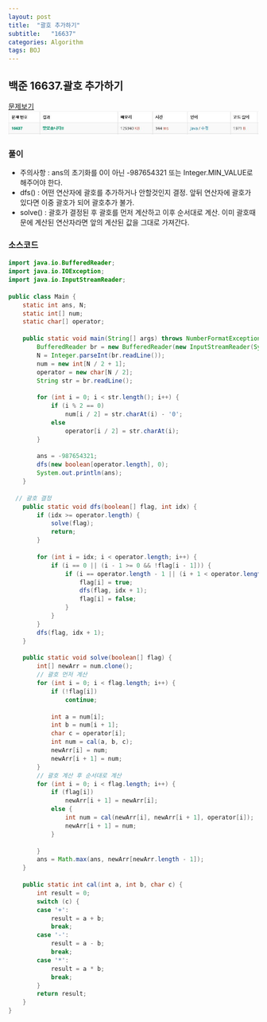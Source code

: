 ```yaml
---
layout: post
title:  "괄호 추가하기"
subtitle:   "16637"
categories: Algorithm
tags: BOJ
---
```



## 백준 16637.괄호 추가하기
[문제보기](https://www.acmicpc.net/problem/16637) <br>
![Alt text](/assets/img/baekjoon/16637.JPG)

### 풀이
- 주의사항 : ans의 초기화를 0이 아닌 -987654321 또는 Integer.MIN_VALUE로 해주어야 한다.
- dfs() : 어떤 연산자에 괄호를 추가하거나 안할것인지 결정. 앞뒤 연산자에 괄호가 있다면 이중 괄호가 되어 괄호추가 불가.
- solve() : 괄호가 결정된 후 괄호를 먼저 계산하고 이후 순서대로 계산. 이미 괄호때문에 계산된 연산자라면 앞의 계산된 값을 그대로 가져간다. 

### 소스코드

~~~ java
import java.io.BufferedReader;
import java.io.IOException;
import java.io.InputStreamReader;

public class Main {
	static int ans, N;
	static int[] num;
	static char[] operator;

	public static void main(String[] args) throws NumberFormatException, IOException {
		BufferedReader br = new BufferedReader(new InputStreamReader(System.in));
		N = Integer.parseInt(br.readLine());
		num = new int[N / 2 + 1];
		operator = new char[N / 2];
		String str = br.readLine();

		for (int i = 0; i < str.length(); i++) {
			if (i % 2 == 0)
				num[i / 2] = str.charAt(i) - '0';
			else
				operator[i / 2] = str.charAt(i);
		}

		ans = -987654321;
		dfs(new boolean[operator.length], 0);
		System.out.println(ans);
	}

  // 괄호 결정
	public static void dfs(boolean[] flag, int idx) {
		if (idx >= operator.length) {
			solve(flag);
			return;
		}

		for (int i = idx; i < operator.length; i++) {
			if (i == 0 || (i - 1 >= 0 && !flag[i - 1])) {
				if (i == operator.length - 1 || (i + 1 < operator.length && !flag[i + 1])) {
					flag[i] = true;
					dfs(flag, idx + 1);
					flag[i] = false;
				}
			}
		}
		dfs(flag, idx + 1);
	}

	public static void solve(boolean[] flag) {
		int[] newArr = num.clone();
		// 괄호 먼저 계산
		for (int i = 0; i < flag.length; i++) {
			if (!flag[i])
				continue;

			int a = num[i];
			int b = num[i + 1];
			char c = operator[i];
			int num = cal(a, b, c);
			newArr[i] = num;
			newArr[i + 1] = num;
		}
		// 괄호 계산 후 순서대로 계산
		for (int i = 0; i < flag.length; i++) {
			if (flag[i])
				newArr[i + 1] = newArr[i];
			else {
				int num = cal(newArr[i], newArr[i + 1], operator[i]);
				newArr[i + 1] = num;
			}

		}
		ans = Math.max(ans, newArr[newArr.length - 1]);
	}

	public static int cal(int a, int b, char c) {
		int result = 0;
		switch (c) {
		case '+':
			result = a + b;
			break;
		case '-':
			result = a - b;
			break;
		case '*':
			result = a * b;
			break;
		}
		return result;
	}
}
~~~
